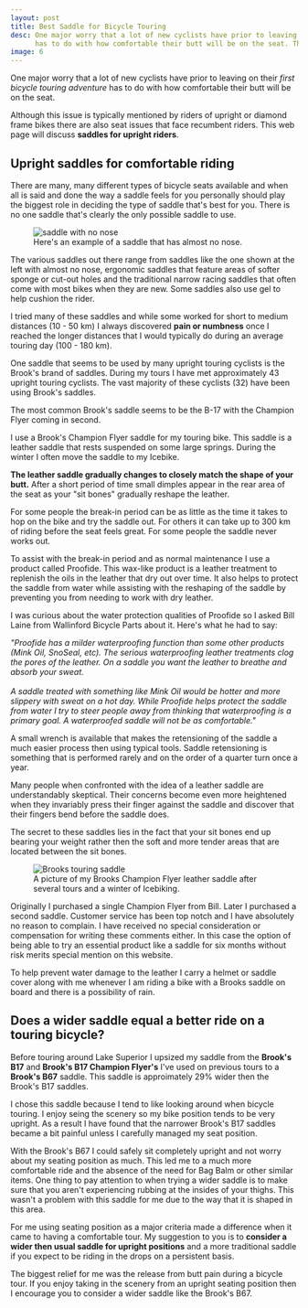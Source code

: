 ```yaml
---
layout: post
title: Best Saddle for Bicycle Touring
desc: One major worry that a lot of new cyclists have prior to leaving on their first bicycle touring adventure 
      has to do with how comfortable their butt will be on the seat. This web page will discuss saddles for upright riders.
image: 6
---
```



One major worry that a lot of new cyclists have prior to leaving on their *first bicycle touring adventure*
has to do with how comfortable their butt will be on the seat.

Although this issue is typically mentioned by riders of upright or diamond frame bikes there are also 
seat issues that face recumbent riders. This web page will discuss **saddles for upright riders**.

<!-- more -->

## Upright saddles for comfortable riding

There are many, many different types of bicycle seats available and when all is said and done the way a 
saddle feels for you personally should play the biggest role in deciding the type of saddle that's best 
for you. There is no one saddle that's clearly the only possible saddle to use.

<figure class = "fig_leftimg">  
  <img src = "/public/images/{{page.slug}}/no-nose-saddle.jpg"  alt = "saddle with no nose" />
  <figcaption>Here's an example of a saddle that has almost no nose.</figcaption>
</figure> 

The various saddles out there range from saddles like the one shown at the left with almost no nose, 
ergonomic saddles that feature areas of softer sponge or cut-out holes and the traditional narrow 
racing saddles that often come with most bikes when they are new. Some saddles also use gel to help cushion the rider.

I tried many of these saddles and while some worked for short to medium distances (10 - 50 km) I always 
discovered **pain or numbness** once I reached the longer distances that I would typically do during an average touring day (100 - 180 km).

One saddle that seems to be used by many upright touring cyclists is the Brook's brand of saddles. 
During my tours I have met approximately 43 upright touring cyclists. The vast majority of these 
cyclists (32) have been using Brook's saddles.

The most common Brook's saddle seems to be the B-17 with the Champion Flyer coming in second.

I use a Brook's Champion Flyer saddle for my touring bike. This saddle is a leather saddle that 
rests suspended on some large springs. During the winter I often move the saddle to my Icebike.

**The leather saddle gradually changes to closely match the shape of your butt.** After a short period 
of time small dimples appear in the rear area of the seat as your "sit bones" gradually reshape the leather.

For some people the break-in period can be as little as the time it takes to hop on the bike and 
try the saddle out. For others it can take up to 300 km of riding before the seat feels great. 
For some people the saddle never works out.

To assist with the break-in period and as normal maintenance I use a product called Proofide. 
This wax-like product is a leather treatment to replenish the oils in the leather that dry out over time. 
It also helps to protect the saddle from water while assisting with the reshaping of the saddle by preventing 
you from needing to work with dry leather.

I was curious about the water protection qualities of Proofide so I asked Bill Laine from Wallinford 
Bicycle Parts about it. Here's what he had to say:

*"Proofide has a milder waterproofing function than some other products (Mink Oil, SnoSeal, etc). 
The serious waterproofing leather treatments clog the pores of the leather. On a saddle you want 
the leather to breathe and absorb your sweat.
<br><br>
A saddle treated with something like Mink Oil would be hotter and more slippery with sweat on a hot day. 
While Proofide helps protect the saddle from water I try to steer people away from thinking that 
waterproofing is a primary goal. A waterproofed saddle will not be as comfortable."*

A small wrench is available that makes the retensioning of the saddle a much easier process then 
using typical tools. Saddle retensioning is something that is performed rarely and on the 
order of a quarter turn once a year.

Many people when confronted with the idea of a leather saddle are understandably skeptical. 
Their concerns become even more heightened when they invariably press their finger against 
the saddle and discover that their fingers bend before the saddle does.

The secret to these saddles lies in the fact that your sit bones end up bearing your weight 
rather then the soft and more tender areas that are located between the sit bones.

<figure class = "">  
  <img src = "/public/images/{{page.slug}}/touring-saddle.jpg"  alt = "Brooks touring saddle" />
  <figcaption>A picture of my Brooks Champion Flyer leather saddle after several tours and a winter of Icebiking.</figcaption>
</figure> 


Originally I purchased a single Champion Flyer from Bill. Later I purchased a second saddle. 
Customer service has been top notch and I have absolutely no reason to complain. 
I have received no special consideration or compensation for writing these comments either. 
In this case the option of being able to try an essential product like a saddle for six months 
without risk merits special mention on this website.

To help prevent water damage to the leather I carry a helmet or saddle cover along with me whenever 
I am riding a bike with a Brooks saddle on board and there is a possibility of rain.




## Does a wider saddle equal a better ride on a touring bicycle?

Before touring around Lake Superior I upsized my saddle from the **Brook's B17** and **Brook's B17 Champion Flyer's** 
I've used on previous tours to a **Brook's B67** saddle. This saddle is approimately 29% wider then the Brook's B17 saddles.

I chose this saddle because I tend to like looking around when bicycle touring. I enjoy seing the 
scenery so my bike position tends to be very upright. As a result I have found that the narrower 
Brook's B17 saddles became a bit painful unless I carefully managed my seat position.

With the Brook's B67 I could safely sit completely upright and not worry about my seating position as much. 
This led me to a much more comfortable ride and the absence of the need for Bag Balm or other similar items. 
One thing to pay attention to when trying a wider saddle is to make sure that you aren't experiencing 
rubbing at the insides of your thighs. This wasn't a problem with this saddle for me due to the way that it is shaped in this area.

For me using seating position as a major criteria made a difference when it came to having a comfortable tour. 
My suggestion to you is to **consider a wider then usual saddle for upright positions** and a more traditional saddle 
if you expect to be riding in the drops on a persistent basis.

The biggest relief for me was the release from butt pain during a bicycle tour. If you enjoy taking in the 
scenery from an upright seating position then I encourage you to consider a wider saddle like the Brook's B67.



